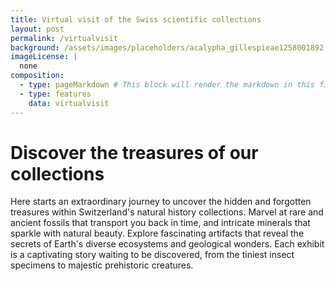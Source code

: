 ```yaml
---
title: Virtual visit of the Swiss scientific collections
layout: post
permalink: /virtualvisit
background: /assets/images/placeholders/acalypha_gillespieae1258001892.jpg
imageLicense: |
  none
composition:
  - type: pageMarkdown # This block will render the markdown in this file so no data property needed
  - type: features
    data: virtualvisit
---
```


# Discover the treasures of our collections
Here starts an extraordinary journey to uncover the hidden and forgotten treasures within Switzerland's natural history collections.
Marvel at rare and ancient fossils that transport you back in time, and intricate minerals that sparkle with natural beauty.
Explore fascinating artifacts that reveal the secrets of Earth's diverse ecosystems and geological wonders.
Each exhibit is a captivating story waiting to be discovered, from the tiniest insect specimens to majestic prehistoric creatures.
